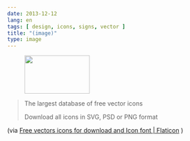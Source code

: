 ```yaml
---
date: 2013-12-12
lang: en
tags: [ design, icons, signs, vector ]
title: "(image)"
type: image
---
```


<figure>
<a
href="https://hugo.ferreira.cc/the-largest-database-of-free-vector-icons/attachment/278/"
rel="attachment"><img
src="/wp-content/uploads/2013/12/tumblr_mxpl83s5511qz82meo1_400-150x88.png"
width="150" height="88" /></a></figure>

> The largest database of free vector icons
>
> Download all icons in SVG, PSD or PNG format

(via [Free vectors icons for download and Icon font  | 
Flaticon](http://www.flaticon.com/) )

